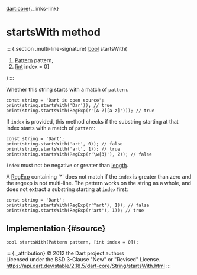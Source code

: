[dart:core](../../dart-core/dart-core-library){._links-link}

startsWith method
=================

::: {.section .multi-line-signature}
[bool](../bool-class) startsWith(

1.  [Pattern](../pattern-class) pattern,
2.  \[[int](../int-class) index = 0\]

)
:::

Whether this string starts with a match of `pattern`.

``` {.language-dart data-language="dart"}
const string = 'Dart is open source';
print(string.startsWith('Dar')); // true
print(string.startsWith(RegExp(r'[A-Z][a-z]'))); // true
```

If `index` is provided, this method checks if the substring starting at
that index starts with a match of `pattern`:

``` {.language-dart data-language="dart"}
const string = 'Dart';
print(string.startsWith('art', 0)); // false
print(string.startsWith('art', 1)); // true
print(string.startsWith(RegExp(r'\w{3}'), 2)); // false
```

`index` must not be negative or greater than [length](length).

A [RegExp](../regexp-class) containing \'\^\' does not match if the
`index` is greater than zero and the regexp is not multi-line. The
pattern works on the string as a whole, and does not extract a substring
starting at `index` first:

``` {.language-dart data-language="dart"}
const string = 'Dart';
print(string.startsWith(RegExp(r'^art'), 1)); // false
print(string.startsWith(RegExp(r'art'), 1)); // true
```

Implementation {#source}
--------------

``` {.language-dart data-language="dart"}
bool startsWith(Pattern pattern, [int index = 0]);
```

::: {._attribution}
© 2012 the Dart project authors\
Licensed under the BSD 3-Clause \"New\" or \"Revised\" License.\
<https://api.dart.dev/stable/2.18.5/dart-core/String/startsWith.html>
:::
